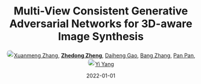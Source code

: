 ---
title: "Multi-View Consistent Generative Adversarial Networks for 3D-aware Image Synthesis"
collection: publications
permalink: /publication/Multi-Vi2022
date: 2022-01-01
doi: 
keywords: 
venue: 'CVPR'
paperurl: 'https://zdzheng.xyz/files/Zhang_CVPR_2022.pdf'
code: 'https://github.com/Xuanmeng-Zhang/MVCGAN'
author: '<a href="https://zdzheng.xyz/authors/Xuanmeng-Zhang" class="author"> <img src="https://zdzheng.xyz/files/xuanmeng-zhang.jpeg" alt="Xuanmeng-Zhang" style="border-radius: 50%; height:20px; width:20px">Xuanmeng Zhang</a>, <strong><a href="https://zdzheng.xyz/authors/Zhedong-Zheng" class="author">Zhedong Zheng</a></strong>, <a href="https://zdzheng.xyz/authors/Daiheng-Gao" class="author">Daiheng Gao</a>, <a href="https://zdzheng.xyz/authors/Bang-Zhang" class="author">Bang Zhang</a>, <a href="https://zdzheng.xyz/authors/Pan-Pan" class="author">Pan Pan</a>, <a href="https://zdzheng.xyz/authors/Yi-Yang" class="author"> <img src="https://zdzheng.xyz/files/yi-yang.jpeg" alt="Yi-Yang" style="border-radius: 50%; height:20px; width:20px">Yi Yang</a>'
sqlauthor: '[ {"@type": "Person","name": Xuanmeng Zhang}, {"@type": "Person","name": Zhedong Zheng}, {"@type": "Person","name": Daiheng Gao}, {"@type": "Person","name": Bang Zhang}, {"@type": "Person","name": Pan Pan}, {"@type": "Person","name": Yi Yang}, ]'
citation: ' Xuanmeng Zhang,  Zhedong Zheng,  Daiheng Gao,  Bang Zhang,  Pan Pan,  Yi Yang, &quot;Multi-View Consistent Generative Adversarial Networks for 3D-aware Image Synthesis.&quot; CVPR, 2022.'
pub_year: '2022'
bib: >
    @inproceedings{zhang2022multiview,<br>author = "Zhang, Xuanmeng and Zheng, Zhedong and Gao, Daiheng and Zhang, Bang and Pan, Pan and Yang, Yi",<br>title = "Multi-View Consistent Generative Adversarial Networks for 3D-aware Image Synthesis",<br>booktitle = "CVPR",<br>url = "https://zdzheng.xyz/files/Zhang\_CVPR\_2022.pdf",<br>code = "https://github.com/Xuanmeng-Zhang/MVCGAN",<br>year = "2022"
    }

---
